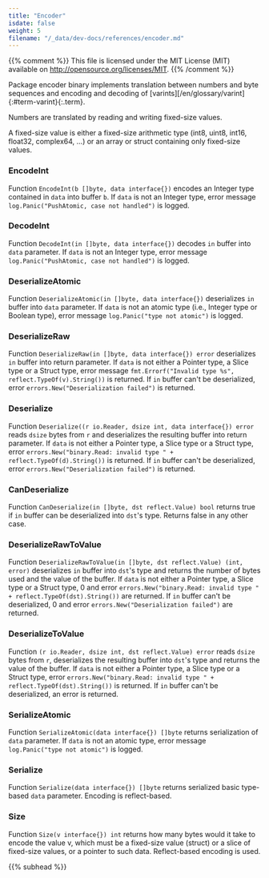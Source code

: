 ```yaml
---
title: "Encoder"
isdate: false
weight: 5
filename: "/_data/dev-docs/references/encoder.md"
---
```

{{% comment %}}
This file is licensed under the MIT License (MIT) available on
http://opensource.org/licenses/MIT.
{{% /comment %}}

Package encoder binary implements translation between numbers and byte sequences and encoding and decoding of [varints][/en/glossary/varint]{:#term-varint}{:.term}.

Numbers are translated by reading and writing fixed-size values.

A fixed-size value is either a fixed-size arithmetic type (int8, uint8, int16, float32, complex64, ...) or an array or struct containing only fixed-size values.

### EncodeInt

Function `EncodeInt(b []byte, data interface{})` encodes an Integer type contained in `data` into buffer `b`. If `data` is not an Integer type, error message `log.Panic("PushAtomic, case not handled")` is logged.

### DecodeInt

Function `DecodeInt(in []byte, data interface{})` decodes `in` buffer into `data` parameter. If `data` is not an Integer type, error message `log.Panic("PushAtomic, case not handled")` is logged.
<!--This function doesn't check whether `in` param is a valid integer. Must be fixed and updated accordingly. -->

### DeserializeAtomic

Function `DeserializeAtomic(in []byte, data interface{})` deserializes `in` buffer into `data` parameter. If `data` is not an atomic type (i.e., Integer type or Boolean type), error message `log.Panic("type not atomic")` is logged.
<!--This function doesn't check whether `in` param is a valid atomic type. Must be fixed and updated accordingly. -->

### DeserializeRaw

Function `DeserializeRaw(in []byte, data interface{}) error` deserializes `in` buffer into return parameter. If `data` is not either a Pointer type, a Slice type or a Struct type, error message `fmt.Errorf("Invalid type %s", reflect.TypeOf(v).String())` is returned. If `in` buffer can't be deserialized, error `errors.New("Deserialization failed")` is returned.

### Deserialize

Function `Deserialize((r io.Reader, dsize int, data interface{}) error` reads `dsize` bytes from `r` and deserializes the resulting buffer into return parameter. If `data` is not either a Pointer type, a Slice type or a Struct type, error `errors.New("binary.Read: invalid type " + reflect.TypeOf(d).String())` is returned. If `in` buffer can't be deserialized, error `errors.New("Deserialization failed")` is returned.

### CanDeserialize

Function `CanDeserialize(in []byte, dst reflect.Value) bool` returns true if `in` buffer can be deserialized into `dst`'s type. Returns false in any other case.

### DeserializeRawToValue

Function `DeserializeRawToValue(in []byte, dst reflect.Value) (int, error)` deserializes `in` buffer into `dst`'s type and returns the number of bytes used and the value of the buffer. If `data` is not either a Pointer type, a Slice type or a Struct type, 0 and error `errors.New("binary.Read: invalid type " + reflect.TypeOf(dst).String())` are returned. If `in` buffer can't be deserialized, 0 and error `errors.New("Deserialization failed")` are returned.

### DeserializeToValue

Function `(r io.Reader, dsize int, dst reflect.Value) error` reads `dsize` bytes from `r`, deserializes the resulting buffer into `dst`'s type and returns the value of the buffer. If `data` is not either a Pointer type, a Slice type or a Struct type, error `errors.New("binary.Read: invalid type " + reflect.TypeOf(dst).String())` is returned. If `in` buffer can't be deserialized, an error is returned.

### SerializeAtomic

Function `SerializeAtomic(data interface{}) []byte` returns serialization of `data` parameter. If `data` is not an atomic type, error message `log.Panic("type not atomic")` is logged.

### Serialize

Function `Serialize(data interface{}) []byte` returns serialized basic type-based `data` parameter. Encoding is reflect-based.

### Size

Function `Size(v interface{}) int` returns how many bytes would it take to encode the value v, which must be a fixed-size value (struct) or a slice of fixed-size values, or a pointer to such data. Reflect-based encoding is used.

{{% subhead %}}
